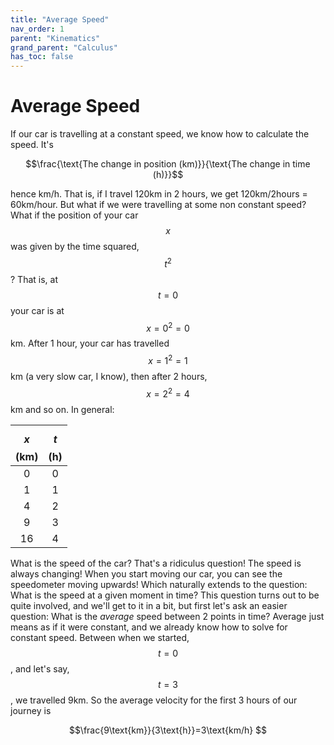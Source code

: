 ```yaml
---
title: "Average Speed"
nav_order: 1
parent: "Kinematics"
grand_parent: "Calculus"
has_toc: false
---
```


# Average Speed

If our car is travelling at a constant speed, we know how to calculate the speed. It's

$$\frac{\text{The change in position (km)}}{\text{The change in time (h)}}$$

hence km/h. That is, if I travel 120km in 2 hours, we get 120km/2hours = 60km/hour.
But what if we were travelling at some non constant speed? What if the position of your car $$x$$
was given by the time squared, $$t^2$$? That is, at $$t=0$$ your car is at $$x=0^2=0$$km.
After 1 hour, your car has travelled $$x=1^2=1$$km (a very slow car, I know), then after 2 hours,
$$x=2^2=4$$km and so on. In general:

| $$x$$ (km) | $$t$$ (h) |
|:------------:|:-----------:|
|       0      |      0      |
|       1      |      1      |
|       4      |      2      |
|       9      |      3      |
|       16     |      4      |

What is the speed of the car?
That's a ridiculus question! The speed is always changing! When you start moving our car, you can see
the speedometer moving upwards! Which naturally extends to the question: What is the speed at a given moment in time?
This question turns out to be quite involved, and we'll get to it in a bit, but first let's ask an easier question:
What is the *average* speed between 2 points in time? Average just means as if it were constant, and we already know how to solve for
constant speed. Between when we started, $$t=0$$, and let's say, $$t=3$$, we travelled 9km. So the average
velocity for the first 3 hours of our journey is

$$\frac{9\text{km}}{3\text{h}}=3\text{km/h} $$